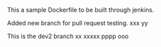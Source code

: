 This a sample Dockerfile to be built through jenkins.

Added new branch for pull request testing. xxx yy

This is the dev2 branch
xx
xxxxx
pppp
ooo
